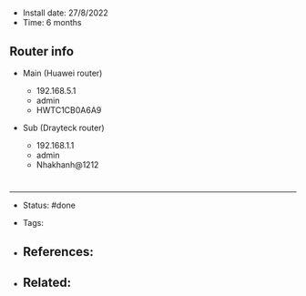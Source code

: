 # 
- Install date: 27/8/2022
- Time: 6 months

## Router info
- Main (Huawei router)
	- 192.168.5.1
	- admin
	- HWTC1CB0A6A9 

- Sub (Drayteck router)
	- 192.168.1.1
	- admin
	- Nhakhanh@1212




# 

---
- Status: #done

- Tags: 

- References:
	- 

- Related:
	- 
